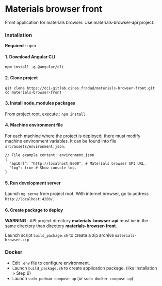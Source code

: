 # Materials browser front

Front application for materials browser. Use materials-browser-api project.

### Installation

**Required** : npm

#### 1. Download Angular CLI

`npm install -g @angular/cli`

#### 2. Clone project

```
git clone https://dci-gitlab.cines.fr/dad/materials-browser-front.git
cd materials-browser-front
```

#### 3. Install node_modules packages

From project root, execute : `npm install`

#### 4. Machine environment file 

For each machine where the project is deployed, there must modify machine environment variables. It can be found into file `src/assets/environment.json`.
```
// File example content: environment.json
{
  "apiUrl": "http://localhost:8000", # Materials browser API URL.
  "log": true # Show console log.
}
```

#### 5. Run development server

Launch `ng serve` from project root. With internet browser, go to address `http://localhost:4200/`.

#### 6. Create package to deploy

**WARNING** : API project directory **materials-browser-api** must be in the same directory than directory **materials-browser-front**.  

Launch script `build_package.sh` to create a zip archive `materials-browser.zip`

### Docker

- Edit `.env` file to configure environment.
- Launch `build_package.sh` to create application package. (like Installation > Step 6)
- Launch `sudo podman-compose up` (or `sudo docker-compose up`)